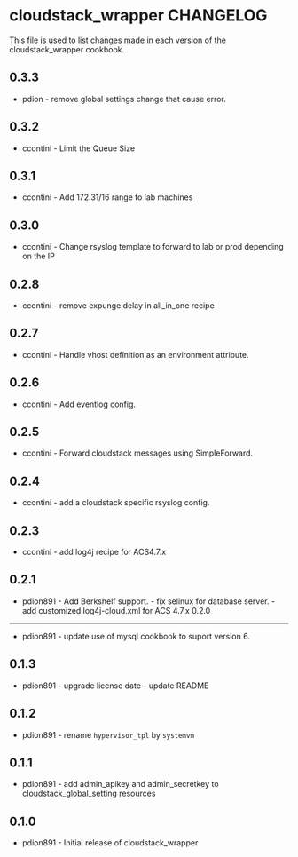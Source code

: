 cloudstack_wrapper CHANGELOG
============================

This file is used to list changes made in each version of the cloudstack_wrapper cookbook.

0.3.3
-----
- pdion - remove global settings change that cause error.

0.3.2
-----
- ccontini - Limit the Queue Size

0.3.1
-----
- ccontini - Add 172.31/16 range to lab machines

0.3.0
-----
- ccontini - Change rsyslog template to forward to lab or prod depending on the IP

0.2.8
-----
- ccontini - remove expunge delay in all_in_one recipe

0.2.7
-----
- ccontini - Handle vhost definition as an environment attribute.

0.2.6
-----
- ccontini - Add eventlog config.

0.2.5
-----
- ccontini - Forward cloudstack messages using SimpleForward.

0.2.4
-----
- ccontini - add a cloudstack specific rsyslog config.

0.2.3
-----
- ccontini - add log4j recipe for ACS4.7.x

0.2.1
-----
- pdion891 - Add Berkshelf support.
           - fix selinux for database server.
           - add customized log4j-cloud.xml for ACS 4.7.x
0.2.0
-----
- pdion891 - update use of mysql cookbook to suport version 6.

0.1.3
-----
- pdion891 - upgrade license date
           - update README

0.1.2
-----
- pdion891 - rename ``hypervisor_tpl`` by ``systemvm``

0.1.1
-----
- pdion891 - add admin_apikey and admin_secretkey to cloudstack_global_setting resources

0.1.0
-----
- pdion891 - Initial release of cloudstack_wrapper
